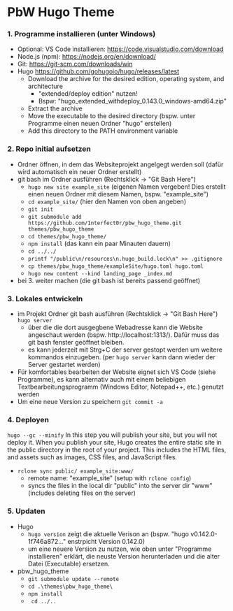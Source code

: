 # PbW Hugo Theme


### 1. Programme installieren (unter Windows)
- Optional: VS Code installieren: https://code.visualstudio.com/download
- Node.js (npm): https://nodejs.org/en/download/  
- Git: https://git-scm.com/downloads/win
- Hugo https://github.com/gohugoio/hugo/releases/latest
  - Download the archive for the desired edition, operating system, and architecture
    - "extended/deploy edition" nutzen!
    - Bspw: "hugo_extended_withdeploy_0.143.0_windows-amd64.zip"
  - Extract the archive
  - Move the executable to the desired directory (bspw. unter Programme einen neuen Ordner "hugo" erstellen)
  - Add this directory to the PATH environment variable


### 2. Repo initial aufsetzen
- Ordner öffnen, in dem das Websiteprojekt angelgegt werden soll (dafür wird automatisch ein neuer Ordner erstellt) 
- git bash im Ordner ausführen  (Rechtsklick -> "Git Bash Here")
  - ```hugo new site example_site``` (eigenen Namen vergeben! Dies erstellt einen neuen Ordner mit diesem Namen, bspw. "example_site")
  - ```cd example_site/``` (hier den Namen von oben angeben)
  - ```git init```
  - ```git submodule add https://github.com/1nterfect0r/pbw_hugo_theme.git themes/pbw_hugo_theme```
  - ```cd themes/pbw_hugo_theme/```
  - ```npm install``` (das kann ein paar Minauten dauern)
  - ```cd ../../```
  - ```printf "/public\n/resources\n.hugo_build.lock\n" >> .gitignore```
  - ```cp themes/pbw_hugo_theme/exampleSite/hugo.toml hugo.toml```
  - ```hugo new content --kind landing_page _index.md```
- bei 3. weiter machen (die git bash ist bereits passend geöffnet)


### 3. Lokales entwickeln
- im Projekt Ordner git bash ausführen (Rechtsklick -> "Git Bash Here")   
```hugo server```
  - über die die dort ausgegbene Webadresse kann die Website angeschaut werden (bspw. http://localhost:1313/). Dafür muss das git bash fenster geöffnet bleiben.
  - es kann jederzeit mit Strg+C der server gestopt werden um weitere kommandos einzugeben. (per ```hugo server``` kann dann wieder der Server gestartet werden)
- Für komfortables bearbeiten der Website eignet sich VS Code (siehe Programme), es kann alternativ auch mit einem beliebigen Textbearbeitungsprogramm (Windows Editor, Notepad++, etc.) genutzt werden
- Um eine neue Version zu speichern ```git commit -a```


### 4. Deployen
```hugo --gc --minify```
In this step you will publish your site, but you will not deploy it. 
When you publish your site, Hugo creates the entire static site in the public directory in the root of your project. This includes the HTML files, and assets such as images, CSS files, and JavaScript files.
- ```rclone sync public/ example_site:www/```
  - remote name: "example_site" (setup with ```rclone config```)
  - syncs the files in the local dir "public" into the server dir "www" (includes deleting files on the server)


### 5. Updaten
- Hugo
  - ```hugo version``` zeigt die aktuelle Verison an (bspw. "hugo v0.142.0-1f746a872..." enstrpicht Version 0.142.0)
  - um eine neuere Version zu nutzen, wie oben unter "Programme installieren" erklärt, die neuste Version herunterladen und die alter Datei (Executable) ersetzen.
- pbw_hugo_theme
  - ```git submodule update --remote```
  - ```cd .\themes\pbw_hugo_theme\```
  - ```npm install```
  - ``` cd ../..```